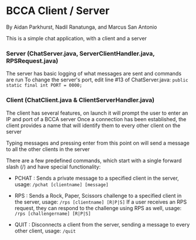 # BCCA Client / Server
By Aidan Parkhurst, Nadil Ranatunga, and Marcus San Antonio

This is a simple chat application, with a client and a server

### Server (ChatServer.java, ServerClientHandler.java, RPSRequest.java)
The server has basic logging of what messages are sent and commands are run
To change the server's port, edit line #13 of ChatServer.java:
`public static final int PORT = 0000;`

### Client (ChatClient.java & ClientServerHandler.java)
The client has several features, on launch it will prompt the user to enter an IP and port of a BCCA server
Once a connection has been established, the client provides a name that will identify them to every other client on the server

Typing messages and pressing enter from this point on will send a message to all the other clients in the server

There are a few predefined commands, which start with a single forward slash (/) and have special functionality:

- PCHAT : Sends a private message to a specified client in the server, usage:
  `/pchat [clientname] [message]`

- RPS : Sends a Rock, Paper, Scissors challenge to a specified client in the server, usage:
  `/rps [clientname] [R|P|S]`
  If a user receives an RPS request, they can respond to the challenge using RPS as well, usage:
  `/rps [challengername] [R|P|S]`

- QUIT : Disconnects a client from the server, sending a message to every other client, usage:
  `/quit`
